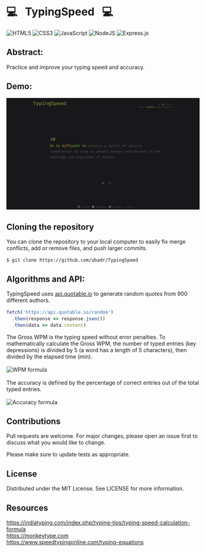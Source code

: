 # 💻 &nbsp; TypingSpeed &nbsp; 💻

![HTML5](https://img.shields.io/badge/html5-%23E34F26.svg?style=for-the-badge&logo=html5&logoColor=white)
![CSS3](https://img.shields.io/badge/css3-%231572B6.svg?style=for-the-badge&logo=css3&logoColor=white)
![JavaScript](https://img.shields.io/badge/javascript-%23323330.svg?style=for-the-badge&logo=javascript&logoColor=%23F7DF1E)
![NodeJS](https://img.shields.io/badge/node.js-6DA55F?style=for-the-badge&logo=node.js&logoColor=white)
![Express.js](https://img.shields.io/badge/express.js-%23404d59.svg?style=for-the-badge&logo=express&logoColor=%2361DAFB)

## Abstract:

Practice and improve your typing speed and accuracy.

## Demo:

![TypingSpeed](assets/img/website.png?raw=true)

## Cloning the repository

You can clone the repository to your local computer to easily fix merge conflicts, add or remove files, and push larger commits.

```
$ git clone https://github.com/ubadr/TypingSpeed
```

## Algorithms and API:

TypingSpeed uses [api.quotable.io](https://github.com/lukePeavey/quotable) to generate random quotes from 900 different authors.

```javascript
fetch('https://api.quotable.io/random')
  .then(response => response.json())
  .then(data => data.content)
```

The Gross WPM is the typing speed without error penalties. To mathematically calculate the Gross WPM, the number of typed entries (key depressions) is divided by 5 (a word has a length of 5 characters), then divided by the elapsed time (min).
<br/><br/>
![WPM formula](https://latex.codecogs.com/gif.latex?\dpi{150}&space;\bg_white&space;WPM&space;=&space;\frac{\frac{Entries}{5}}{Time&space;(min)})
<br/><br/>
The accuracy is defined by the percentage of correct entries out of the total typed entries.
<br/><br/>
![Accuracy formula](https://latex.codecogs.com/gif.latex?\dpi{150}&space;\bg_white&space;WPM&space;=&space;\frac{Correct\:&space;entries}{Total&space;\:&space;entries}\times&space;100)

## Contributions

Pull requests are welcome. For major changes, please open an issue first to discuss what you would like to change.

Please make sure to update tests as appropriate.
    
## License

Distributed under the MIT License. See LICENSE for more information.

## Resources
https://indiatyping.com/index.php/typing-tips/typing-speed-calculation-formula
<br/>
https://monkeytype.com
<br/>
https://www.speedtypingonline.com/typing-equations

